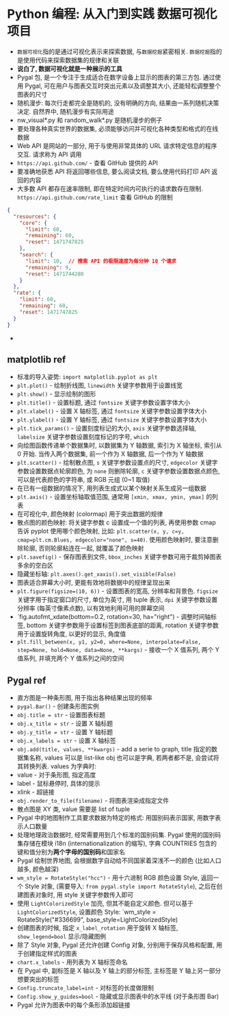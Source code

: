 # Python 编程: 从入门到实践 数据可视化项目

- `数据可视化`指的是通过可视化表示来探索数据, 与`数据挖掘`紧密相关. `数据挖掘`指的是使用代码来探索数据集的规律和关联
- **说白了, 数据可视化就是一种展示的工具**
- Pygal 包, 是一个专注于生成适合在数字设备上显示的图表的第三方包. 通过使用 Pygal, 可在用户与图表交互时突出元素以及调整其大小, 还能轻松调整整个图表的尺寸
- 随机漫步: 每次行走都完全是随机的, 没有明确的方向, 结果由一系列随机决策决定. 自然界中, 随机漫步有实际用途
- nw\_visual\*.py 和 random\_walk\*.py 是随机漫步的例子
- 要处理各种真实世界的数据集, 必须能够访问并可视化各种类型和格式的在线数据
- Web API 是网站的一部分, 用于与使用非常具体的 URL 请求特定信息的程序交互. 请求称为 API 调用
- `https://api.github.com/` - 查看 GitHub 提供的 API
- 要准确地获悉 API 将返回哪些信息, 要么阅读文档, 要么使用代码打印 API 返回的内容
- 大多数 API 都存在速率限制, 即在特定时间内可执行的请求数存在限制. `https://api.github.com/rate_limit` 查看 GitHub 的限制

```json
{
  "resources": {
    "core": {
      "limit": 60,
      "remaining": 60,
      "reset": 1471747825
    },
    "search": {
      "limit": 10,  // 搜索 API 的极限速度为每分钟 10 个请求
      "remaining": 9,
      "reset": 1471744280
    }
  },
  "rate": {
    "limit": 60,
    "remaining": 60,
    "reset": 1471747825
  }
}
```
-

## matplotlib ref

- 标准的导入姿势: `import matplotlib.pyplot as plt`
- `plt.plot()` - 绘制折线图, `linewidth` 关键字参数用于设置线宽
- `plt.show()` - 显示绘制的图形
- `plt.title()` - 设置标题, 通过 `fontsize` 关键字参数设置字体大小
- `plt.xlabel()` - 设置 X 轴标签, 通过 `fontsize` 关键字参数设置字体大小
- `plt.ylabel()` - 设置 Y 轴标签, 通过 `fontsize` 关键字参数设置字体大小
- `plt.tick_params()` - 设置刻度标记的大小, `axis` 关键字参数选择轴, `labelsize` 关键字参数设置刻度标记的字号, `which`
- 向绘图函数传递单个数据集时, 以数据集为 Y 轴数据, 索引为 X 轴坐标, 索引从 0 开始. 当传入两个数据集, 前一个作为 X 轴数据, 后一个作为 Y 轴数据
- `plt.scatter()` - 绘制散点图, `s` 关键字参数设置点的尺寸, `edgecolor` 关键字参数设置数据点轮廓颜色, 为 `none` 则删除轮廓, `c` 关键字参数设置数据点颜色, 可以是代表颜色的字符串, 或 RGB 元组 (0~1 取值)
- 在已有一组数据的情况下, 用列表生成式以某个映射关系生成另一组数据
- `plt.axis()` - 设置坐标轴取值范围, 通常用 `[xmin, xmax, ymin, ymax]` 的列表
- 在可视化中, 颜色映射 (colormap) 用于突出数据的规律
- 散点图的颜色映射: 将关键字参数 c 设置成一个值的列表, 再使用参数 cmap 告诉 pyplot 使用哪个颜色映射, 比如: `plt.scatter(x, y, c=y, cmap=plt.cm.Blues, edgecolor="none", s=40)`. 使用颜色映射时, 要注意删除轮廓, 否则轮廓粘连在一起, 就覆盖了颜色映射
- `plt.savefig()` - 保存图表到文件, `bbox_inches` 关键字参数可用于裁剪掉图表多余的空白区
- 隐藏坐标轴: `plt.axes().get_xaxis().set_visible(False)`
- 图表适合屏幕大小时, 更能有效地将数据中的规律呈现出来
- `plt.figure(figsize=(10, 6))` - 设置图表的宽高, 分辨率和背景色. `figsize` 关键字用于指定窗口的尺寸, 单位为英寸, 用 tuple 表示, `dpi` 关键字参数设置分辨率 (每英寸像素点数), 以有效地利用可用的屏幕空间
- `fig.autofmt_xdate(bottom=0.2, rotation=30, ha="right") - 调整时间轴标签, bottom 关键字参数用于设置标签到图表底部的距离, rotation 关键字参数用于设置旋转角度, 以更好的显示, 角度值
- `plt.fill_between(x, y1, y2=0, where=None, interpolate=False, step=None, hold=None, data=None, **kargs)` - 接收一个 X 值系列, 两个 Y 值系列, 并填充两个 Y 值系列之间的空间

## Pygal ref

- 直方图是一种条形图, 用于指出各种结果出现的频率
- `pygal.Bar()` - 创建条形图实例
- `obj.title = str` - 设置图表标题
- `obj.x_title = str` - 设置 X 轴标题
- `obj.y_title = str` - 设置 Y 轴标题
- `obj.x_labels = str` - 设置 X 轴标签
- `obj.add(title, values, **kwargs)` - add a serie to graph, title 指定的数据集名称, values 可以是 list-like obj 也可以是字典, 若两者都不是, 会尝试将其转换列表. values 为字典时:
 - value - 对于条形图, 指定高度
 - label - 鼠标悬停时, 具体的提示
 - xlink - 超链接
- `obj.render_to_file(filename)` - 将图表渲染成指定文件
- 散点图是 XY 类, value 需要是 list of tuple
- Pygal 中的地图制作工具要求数据为特定的格式: 用国别码表示国家, 用数字表示人口数量
- 处理地理政治数据时, 经常需要用到几个标准的国别码集. Pygal 使用的国别码集存储在模块 i18n (internationalization 的缩写), 字典 COUNTRIES 包含的键和值分别为**两个字母的国别码**和国家名
- Pygal 绘制世界地图, 会根据数字自动给不同国家着深浅不一的颜色 (比如人口越多, 颜色越深)
- `wm_style = RotateStyle("hcc")` -  用十六进制 RGB 颜色设置 Style, 返回一个 Style 对象, (需要导入: `from pygal.style import RotateStyle`), 之后在创建图表对象时, 用 style 关键字参数传入即可
- 使用 `LightColorizedStyle` 加亮, 但其不能自定义颜色. 但可以基于 `LightColorizedStyle`, 设置颜色 Style: `wm_style = RotateStyle("#336699", base_style=LightColorizedStyle)
- 创建图表的时候, 指定 `x_label_rotation` 用于旋转 X 轴标签, `show_legend=bool` 显示/隐藏图例
- 除了 Style 对象, Pygal 还允许创建 Config 对象, 分别用于保存风格和配置, 用于创建指定样式的图表
- `chart.x_labels` - 用列表为 X 轴标签命名
- 在 Pygal 中, 副标签是 X 轴以及 Y 轴上的部分标签, 主标签是 Y 轴上另一部分想要突出的标签
- `Config.truncate_label=int` - 对标签的长度做限制
- `Config.show_y_guides=bool` - 隐藏或显示图表中的水平线 (对于条形图 Bar)
- Pygal 允许为图表中的每个条形添加超链接
